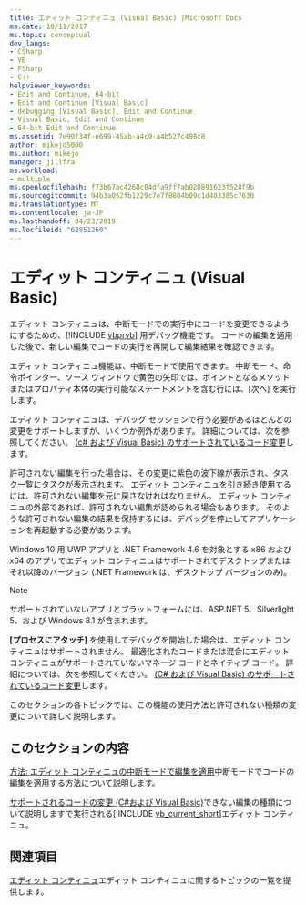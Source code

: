 ```yaml
---
title: エディット コンティニュ (Visual Basic) |Microsoft Docs
ms.date: 10/11/2017
ms.topic: conceptual
dev_langs:
- CSharp
- VB
- FSharp
- C++
helpviewer_keywords:
- Edit and Continue, 64-bit
- Edit and Continue [Visual Basic]
- debugging [Visual Basic], Edit and Continue
- Visual Basic, Edit and Continue
- 64-bit Edit and Continue
ms.assetid: 7e90f34f-e699-45ab-a4c9-a4b527c498c8
author: mikejo5000
ms.author: mikejo
manager: jillfra
ms.workload:
- multiple
ms.openlocfilehash: f73b67ac4268c04dfa9ff7ab020891623f528f9b
ms.sourcegitcommit: 94b3a052fb1229c7e7f8804b09c1d403385c7630
ms.translationtype: MT
ms.contentlocale: ja-JP
ms.lasthandoff: 04/23/2019
ms.locfileid: "62851260"
---
```

# <a name="edit-and-continue-visual-basic"></a>エディット コンティニュ (Visual Basic)
エディット コンティニュは、中断モードでの実行中にコードを変更できるようにするための、[!INCLUDE [vbprvb](../code-quality/includes/vbprvb_md.md)] 用デバッグ機能です。 コードの編集を適用した後で、新しい編集でコードの実行を再開して編集結果を確認できます。

 エディット コンティニュ機能は、中断モードで使用できます。 中断モード、命令ポインター、ソース ウィンドウで黄色の矢印では、ポイントとなるメソッドまたはプロパティ本体の実行可能なステートメントを含む行には、[次へ] を実行します。

 エディット コンティニュは、デバッグ セッションで行う必要があるほとんどの変更をサポートしますが、いくつか例外があります。 詳細については、次を参照してください。 [(c# および Visual Basic) のサポートされているコード変更](../debugger/supported-code-changes-csharp.md)します。

 許可されない編集を行った場合は、その変更に紫色の波下線が表示され、タスク一覧にタスクが表示されます。 エディット コンティニュを引き続き使用するには、許可されない編集を元に戻さなければなりません。 エディット コンティニュの外部であれば、許可されない編集が認められる場合もあります。 そのような許可されない編集の結果を保持するには、デバッグを停止してアプリケーションを再起動する必要があります。

 Windows 10 用 UWP アプリと .NET Framework 4.6 を対象とする x86 および x64 のアプリでエディット コンティニュはサポートされてデスクトップまたはそれ以降のバージョン (.NET Framework は、デスクトップ バージョンのみ)。

 > [!NOTE]
 > サポートされていないアプリとプラットフォームには、ASP.NET 5、Silverlight 5、および Windows 8.1 が含まれます。

 **[プロセスにアタッチ]** を使用してデバッグを開始した場合は、エディット コンティニュはサポートされません。 最適化されたコードまたは混合にエディット コンティニュがサポートされていないマネージ コードとネイティブ コード。 詳細については、次を参照してください。 [(C# および Visual Basic) のサポートされているコード変更](../debugger/supported-code-changes-csharp.md)します。

 このセクションの各トピックでは、この機能の使用方法と許可されない種類の変更について詳しく説明します。

## <a name="in-this-section"></a>このセクションの内容
 [方法: エディット コンティニュの中断モードで編集を適用](../debugger/how-to-apply-edits-in-break-mode-with-edit-and-continue.md)中断モードでコードの編集を適用する方法について説明します。

 [サポートされるコードの変更 (C#および Visual Basic)](../debugger/supported-code-changes-csharp.md)できない編集の種類について説明しますで実行される[!INCLUDE [vb_current_short](../debugger/includes/vb_current_short_md.md)]エディット コンティニュ。

## <a name="related-sections"></a>関連項目
 [エディット コンティニュ](../debugger/edit-and-continue.md)エディット コンティニュに関するトピックの一覧を提供します。
